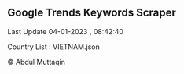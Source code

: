 

## Google Trends Keywords Scraper 
 
Last Update 04-01-2023 , 08:42:40

Country List :
VIETNAM.json



© Abdul Muttaqin 
